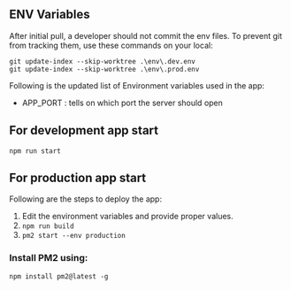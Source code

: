 ## ENV Variables
After initial pull, a developer should not commit the env files. To prevent git from tracking them, use these commands on your local:
```
git update-index --skip-worktree .\env\.dev.env
git update-index --skip-worktree .\env\.prod.env
```

Following is the updated list of Environment variables used in the app:
- APP_PORT : tells on which port the server should open

## For development app start
```npm run start```

## For production app start

Following are the steps to deploy the app:
1. Edit the environment variables and provide proper values.
2. ```npm run build```
3. ```pm2 start --env production```

### Install PM2 using:
```
npm install pm2@latest -g
```
